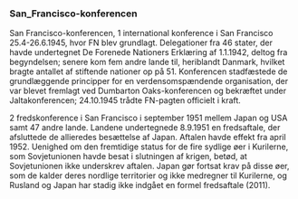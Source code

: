 ### San_Francisco-konferencen


San Francisco-konferencen, 1 international konference i San Francisco 25.4-26.6.1945, hvor FN blev grundlagt. Delegationer fra 46 stater, der havde undertegnet De Forenede Nationers Erklæring af 1.1.1942, deltog fra begyndelsen; senere kom fem andre lande til, heriblandt Danmark, hvilket bragte antallet af stiftende nationer op på 51. Konferencen stadfæstede de grundlæggende principper for en verdensomspændende organisation, der var blevet fremlagt ved Dumbarton Oaks-konferencen og bekræftet under Jaltakonferencen; 24.10.1945 trådte FN-pagten officielt i kraft.


2 fredskonference i San Francisco i september 1951 mellem Japan og USA samt 47 andre lande. Landene undertegnede 8.9.1951 en fredsaftale, der afsluttede de allieredes besættelse af Japan. Aftalen havde effekt fra april 1952. Uenighed om den fremtidige status for de fire sydlige øer i Kurilerne, som Sovjetunionen havde besat i slutningen af krigen, betød, at Sovjetunionen ikke underskrev aftalen. Japan gør fortsat krav på disse øer, som de kalder deres nordlige territorier og ikke medregner til Kurilerne, og Rusland og Japan har stadig ikke indgået en formel fredsaftale (2011).